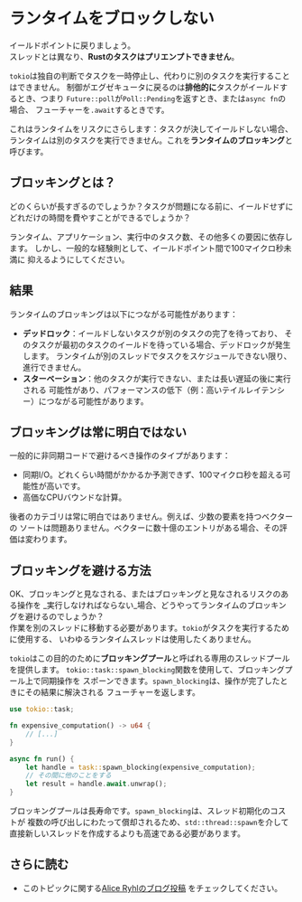 # ランタイムをブロックしない

イールドポイントに戻りましょう。\
スレッドとは異なり、**Rustのタスクはプリエンプトできません**。

`tokio`は独自の判断でタスクを一時停止し、代わりに別のタスクを実行することはできません。
制御がエグゼキュータに戻るのは**排他的に**タスクがイールドするとき、つまり
`Future::poll`が`Poll::Pending`を返すとき、または`async fn`の場合、
フューチャーを`.await`するときです。

これはランタイムをリスクにさらします：タスクが決してイールドしない場合、
ランタイムは別のタスクを実行できません。これを**ランタイムのブロッキング**と呼びます。

## ブロッキングとは？

どのくらいが長すぎるのでしょうか？タスクが問題になる前に、イールドせずに
どれだけの時間を費やすことができるでしょうか？

ランタイム、アプリケーション、実行中のタスク数、その他多くの要因に依存します。
しかし、一般的な経験則として、イールドポイント間で100マイクロ秒未満に
抑えるようにしてください。

## 結果

ランタイムのブロッキングは以下につながる可能性があります：

- **デッドロック**：イールドしないタスクが別のタスクの完了を待っており、
  そのタスクが最初のタスクのイールドを待っている場合、デッドロックが発生します。
  ランタイムが別のスレッドでタスクをスケジュールできない限り、進行できません。
- **スターベーション**：他のタスクが実行できない、または長い遅延の後に実行される
  可能性があり、パフォーマンスの低下（例：高いテイルレイテンシー）につながる可能性があります。

## ブロッキングは常に明白ではない

一般的に非同期コードで避けるべき操作のタイプがあります：

- 同期I/O。どれくらい時間がかかるか予測できず、100マイクロ秒を超える可能性が高いです。
- 高価なCPUバウンドな計算。

後者のカテゴリは常に明白ではありません。例えば、少数の要素を持つベクターの
ソートは問題ありません。ベクターに数十億のエントリがある場合、その評価は変わります。

## ブロッキングを避ける方法

OK、ブロッキングと見なされる、またはブロッキングと見なされるリスクのある操作を
_実行しなければならない_場合、どうやってランタイムのブロッキングを避けるのでしょうか？\
作業を別のスレッドに移動する必要があります。`tokio`がタスクを実行するために使用する、
いわゆるランタイムスレッドは使用したくありません。

`tokio`はこの目的のために**ブロッキングプール**と呼ばれる専用のスレッドプールを提供します。
`tokio::task::spawn_blocking`関数を使用して、ブロッキングプール上で同期操作を
スポーンできます。`spawn_blocking`は、操作が完了したときにその結果に解決される
フューチャーを返します。

```rust
use tokio::task;

fn expensive_computation() -> u64 {
    // [...]
}

async fn run() {
    let handle = task::spawn_blocking(expensive_computation);
    // その間に他のことをする
    let result = handle.await.unwrap();
}
```

ブロッキングプールは長寿命です。`spawn_blocking`は、スレッド初期化のコストが
複数の呼び出しにわたって償却されるため、`std::thread::spawn`を介して
直接新しいスレッドを作成するよりも高速である必要があります。

## さらに読む

- このトピックに関する[Alice Ryhlのブログ投稿](https://ryhl.io/blog/async-what-is-blocking/)
  をチェックしてください。